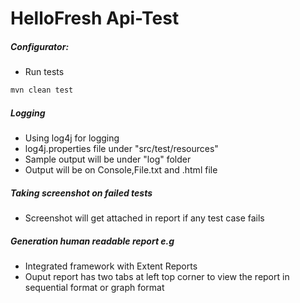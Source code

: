HelloFresh Api-Test
=====


##### Configurator:

* Run tests 

```java
mvn clean test
```

##### Logging 

* Using log4j for logging 
* log4j.properties file under "src/test/resources"
* Sample output will be under "log" folder
* Output will be on Console,File.txt and .html file


##### Taking screenshot on failed tests 
* Screenshot will get attached in report if any test case fails  


##### Generation human readable report e.g 
* Integrated framework with Extent Reports
* Ouput report has two tabs at left top corner to view the report in sequential format or graph format























